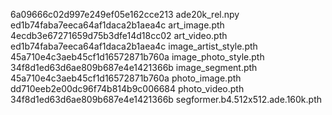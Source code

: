 6a09666c02d997e249ef05e162cce213  ade20k_rel.npy
ed1b74faba7eeca64af1daca2b1aea4c  art_image.pth
4ecdb3e67271659d75b3dfe14d18cc02  art_video.pth
ed1b74faba7eeca64af1daca2b1aea4c  image_artist_style.pth
45a710e4c3aeb45cf1d16572871b760a  image_photo_style.pth
34f8d1ed63d6ae809b687e4e1421366b  image_segment.pth
45a710e4c3aeb45cf1d16572871b760a  photo_image.pth
dd710eeb2e00dc96f74b814b9c006684  photo_video.pth
34f8d1ed63d6ae809b687e4e1421366b  segformer.b4.512x512.ade.160k.pth
